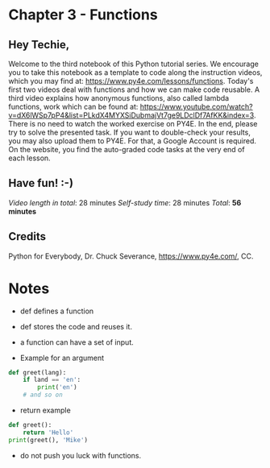 # Chapter 3 - Functions
## Hey Techie,   
Welcome to the third notebook of this Python tutorial series. We encourage you to take this notebook as a template to code along the instruction videos, which you may find at: https://www.py4e.com/lessons/functions. Today's first two videos deal with functions and how we can make code reusable. A third video explains how anonymous functions, also called lambda functions, work which can be found at: https://www.youtube.com/watch?v=dX6lWSp7pP4&list=PLkdX4MYXSiDubmajVt7ge9LDclDf7AfKK&index=3. There is no need to watch the worked exercise on PY4E. In the end, please try to solve the presented task. If you want to double-check your results, you may also upload them to PY4E. For that, a Google Account is required. On the website, you find the auto-graded code tasks at the very end of each lesson.

## Have fun! :-)
*Video length in total*: 28 minutes
*Self-study time*: 28 minutes
*Total*: **56 minutes**
## Credits
Python for Everybody, Dr. Chuck Severance, https://www.py4e.com/, CC.


# Notes

- def defines a function

- def stores the code and reuses it.

- a function can have a set of input.

- Example for an argument

```python
def greet(lang):
    if land == 'en':
        print('en')
    # and so on
```

- return example

```python
def greet():
    return 'Hello'
print(greet(), 'Mike')
```

- do not push you luck with functions.
